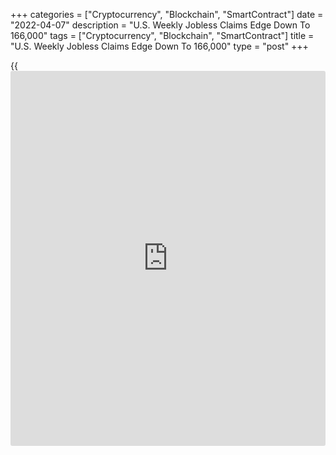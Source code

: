 +++
categories = ["Cryptocurrency", "Blockchain", "SmartContract"]
date = "2022-04-07"
description = "U.S. Weekly Jobless Claims Edge Down To 166,000"
tags = ["Cryptocurrency", "Blockchain", "SmartContract"]
title = "U.S. Weekly Jobless Claims Edge Down To 166,000"
type = "post"
+++

{{<iframe id="large-banner" src="https://www.bounty.group/#slide=26.0" width="100%" height="600" scrolling="no" style="border: 0px solid rgb(216, 221, 230); border-radius: 3px;">}}

First-time claims for U.S. unemployment benefits saw a modest decrease
in the week ended April 2nd, according to a report released by the Labor
Department on Thursday.

The report showed initial jobless claims dipped to 166,000, a decrease
of 5,000 from the previous week's revised level of 171,000.

Economists had expected jobless claims to edge down to 200,000 from the
202,000 originally reported for the previous week.

"The low reading was the result of a revision to seasonal adjustment
factors, which produced a level shift down in claims in recent weeks
averaging 30k," said Nancy Vanden Houten, Lead U.S. Economist at Oxford
Economics.

She added, "We expect initial claims to remain well below 200k as
employers, who continue to struggle to attract and retain workers, will
keep layoffs to a minimum."

The Labor Department said the less volatile four-week moving average
also slipped to 170,000, a decrease of 8,000 from the previous week's
revised average of 178,000.

Meanwhile, the report showed continuing claims, a reading on the number
of people receiving ongoing unemployment assistance, rose by 17,000 to
1.523 million in the week ended March 26th.

The four-week moving average of continuing claims still fell to
1,541,250, a decrease of 35,250 from the previous week's revised average
of 1,576,500.

The Labor Department noted that beginning with this week's data, the
methodology used to seasonally adjust the national initial claims and
continued claims reflects a change in the estimation of the models.

Last Friday, a more closely watched report from the Labor Department
showed U.S. employment increased by less than expected in the month of
March.

The report showed non-farm payroll employment jumped by 431,000 jobs in
March after surging by an upwardly revised 750,000 jobs in February.

Economists had expected employment to spike by 490,000 jobs compared to
the addition of 678,000 jobs originally reported for the previous month.

While the job growth in March fell short of estimates, revisions to data
for the two previous months showed employment increased by 95,000 more
jobs than previously reported.

The Labor Department said notable job gains continued in leisure and
hospitality, professional and [business][1] services, retail trade, and
manufacturing.

The strong job growth still contributed to a drop in the unemployment
rate, which dipped to 3.6 percent in March from 3.8 percent in February.
The unemployment rate was expected to edge down to 3.7 percent.

With the bigger than expected decrease, the unemployment rate fell to
its lowest level since hitting 3.5 percent in February of 2020.

For comments and feedback [contact](https://www.playgroundfx.com/contact/): editorial@rtt[news](https://www.letsplayfx.com/blog/forex-news-website/).com

[Economic News][2]

 **What parts of the world are seeing the best (and worst) economic
performances lately? Click[here][3] to check out our [Econ Scorecard][3]
and find out! See up-to-the-moment [ranking](https://www.playgroundfx.com/blog/crypto-exchange-ranking/)s for the best and worst
performers in [GDP][4], [unemployment rate][5], [inflation][3] and much
more.**

   1. www.rtt[news](https://www.letsplayfx.com/blog/forex-news-website/).com/Content/Business.aspx
   2. www.rtt[news](https://www.letsplayfx.com/blog/forex-news-website/).com/Content/EconomicNews.aspx
   3. www.rtt[news](https://www.letsplayfx.com/blog/forex-news-website/).com/economic-scorecard/world-rank/CPI/highest-performance.aspx
   4. www.rtt[news](https://www.letsplayfx.com/blog/forex-news-website/).com/economic-scorecard/world-rank/GDP/highest-performance.aspx
   5. www.rtt[news](https://www.letsplayfx.com/blog/forex-news-website/).com/economic-scorecard/world-rank/unemployment-rate/lowest-performance.aspx